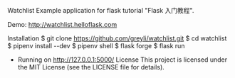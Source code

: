 Watchlist
Example application for flask tutorial "Flask 入门教程".

Demo: http://watchlist.helloflask.com



Installation
$ git clone https://github.com/greyli/watchlist.git
$ cd watchlist
$ pipenv install --dev
$ pipenv shell
$ flask forge
$ flask run
* Running on http://127.0.0.1:5000/
License
This project is licensed under the MIT License (see the LICENSE file for details).
